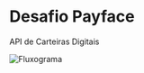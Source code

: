 # Desafio Payface

API de Carteiras Digitais

![Fluxograma](https://github.com/user-attachments/assets/03a6f336-dff4-491c-b2f4-8defc4afc267)
